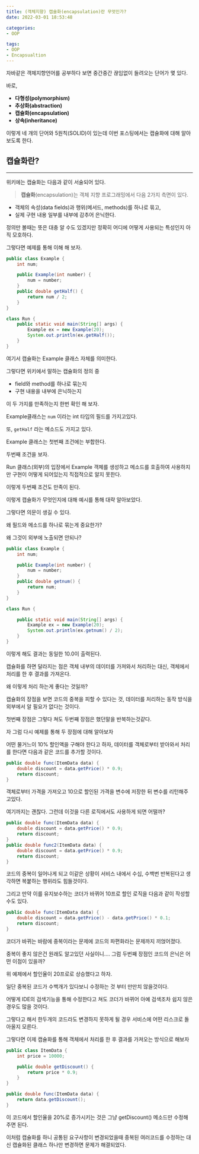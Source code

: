 ```yaml
---
title: (객체지향) 캡슐화(encapsulation)란 무엇인가?
date: 2022-03-01 18:53:48  

categories:
- OOP

tags:  
- OOP
- Encapsualtion
---
```



자바같은 객체지향언어를 공부하다 보면 중간중간 끊임없이 들려오는 단어가 몇 있다.

바로,

- **다형성(polymorphism)**
- **추상화(abstraction)**
- **캡슐화(encapsulation)**
- **상속(inheritance)**

이렇게 네 개의 단어와 5원칙(SOLID)이 있는데 이번 포스팅에서는 캡슐화에 대해 알아보도록 한다.

## 캡슐화란?

---

위키에는 캡슐화는 다음과 같이 서술되어 있다.

> **캡슐화**(encapsulation)는 객체 지향 프로그래밍에서 다음 2가지 측면이 있다.

- 객체의 속성(data fields)과 행위(메서드, methods)를 하나로 묶고,
- 실제 구현 내용 일부를 내부에 감추어 은닉한다.
> 

정의만 볼때는 뜻은 대충 알 수도 있겠지만 정확히 어디에 어떻게 사용되는 특성인지 아직 모호하다.

그렇다면 예제를 통해 이해 해 보자.

```java
public class Example {
    int num;

    public Example(int number) {
        num = number;
    }
    public double getHalf() {
        return num / 2;
    }
}

class Run {
    public static void main(String[] args) {
        Example ex = new Example(20);
        System.out.println(ex.getHalf());
    }
}
```

여기서 캡슐화는 Example 클래스 자체를 의미한다.

그렇다면 위키에서 말하는 캡슐화의 정의 중 

- field와 method를 하나로 묶는지
- 구현 내용을 내부에 은닉하는지

이 두 가지를 만족하는지 한번 확인 해 보자.

Example클래스는 `num` 이라는 int 타입의 필드를 가지고있다.

또, `getHalf` 라는 메소드도 가지고 있다.

Example 클래스는 첫번째 조건에는 부합한다.

두번째 조건을 보자.

Run 클래스(외부)의 입장에서 Example 객체를 생성하고 메소드를 호출하여 사용하지만 구현이 어떻게 되어있는지 직접적으로 알지 못한다.

이렇게 두번째 조건도 만족이 된다.

이렇게 캡슐화가 무엇인지에 대해 예시를 통해 대략 알아보았다.

그렇다면 의문이 생길 수 있다.

왜 필드와 메소드를 하나로 묶는게 중요한가?

왜 그것이 외부에 노출되면 안되나?

```java
public class Example {
    int num;

    public Example(int number) {
        num = number;
    }
    public double getnum() {
        return num;
    }
}

class Run {

    public static void main(String[] args) {
        Example ex = new Example(20);
        System.out.println(ex.getnum() / 2);
    }
}
```

이렇게 해도 결과는 동일한 10.0이 출력된다.

캡슐화를 하면 달라지는 점은 객체 내부의 데이터를 가져와서 처리하는 대신, 객체에서 처리를 한 후 결과를 가져온다.

왜 이렇게 처리 하는게 좋다는 것일까?

캡슐화의 장점을 보면 코드의 중복을 피할 수 있다는 것, 데이터를 처리하는 동작 방식을 외부에서 알 필요가 없다는 것이다.

첫번째 장점은 그렇다 쳐도 두번째 장점은 했던말을 반복하는것같다.

자 그럼 다시 예제를 통해 두 장점에 대해 알아보자

어떤 물거느이 10% 할인액을 구해야 한다고 하자, 데이터를 객체로부터 받아와서 처리를 한다면 다음과 같은 코드를 추가할 것이다.

```java
public double func(ItemData data) {
    double discount = data.getPrice() * 0.9;
    return discount;
}
```

객체로부터 가격을 가져오고 10으로 할인된 가격을 변수에 저장한 뒤 변수를 리턴해주고있다.

여기까지는 괜찮다. 그런데 이것을 다른 로직에서도 사용하게 되면 어떨까?

```java
public double func(ItemData data) {
    double discount = data.getPrice() * 0.9;
    return discount;
}
public double func2(ItemData data) {
    double discount = data.getPrice() * 0.9;
    return discount;
}
```

코드의 중복이 일어나게 되고 이같은 상황이 서비스 내에서 수십, 수백번 반복된다고 생각하면 복붙하는 행위라도 힘들것이다.

그리고 만약 이를 유지보수하는 코더가 바뀌어 10프로 할인 로직을 다음과 같이 작성할 수도 있다.

```java
public double func(ItemData data) {
    double discount = data.getPrice() - data.getPrice() * 0.1;
    return discount;
}
```

코더가 바뀌는 바람에 중복이라는 문제에 코드의 파편화라는 문제까지 끼얹어졌다.

중복이 좋지 않은건 원래도 알고있던 사실이니.... 그럼 두번째 장점인 코드의 은닉은 어떤 이점이 있을까?

위 예제에서 할인율이 20프로로 상승했다고 하자.

일단 중복된 코드가 수백개가 있다보니 수정하는 것 부터 만만치 않을것이다.

어떻게 IDE의 검색기능을 통해 수정한다고 쳐도 코더가 바뀌어 아예 검색조차 쉽지 않은경우도 많을 것이다.

그렇다고 해서 한두개의 코드라도 변경하지 못하게 될 경우 서비스에 어떤 리스크로 돌아올지 모른다.

그렇다면 이제 캡슐화를 통해 객체에서 처리를 한 후 결과를 가져오는 방식으로 해보자

```java
public class ItemData {
    int price = 10000;

    public double getDiscount() {
        return price * 0.9;
    }
}

public double func(ItemData data) {
    return data.getDiscount();
}
```

이 코드에서 할인율을 20%로 증가시키는 것은 그냥 getDiscount() 메소드만 수정해주면 된다.

이처럼 캡슐화를 하니 공통된 요구사항이 변경되었을때 중복된 여러코드를 수정하는 대신 캡슐화된 클래스 하나만 변경하면 문제가 해결되었다.